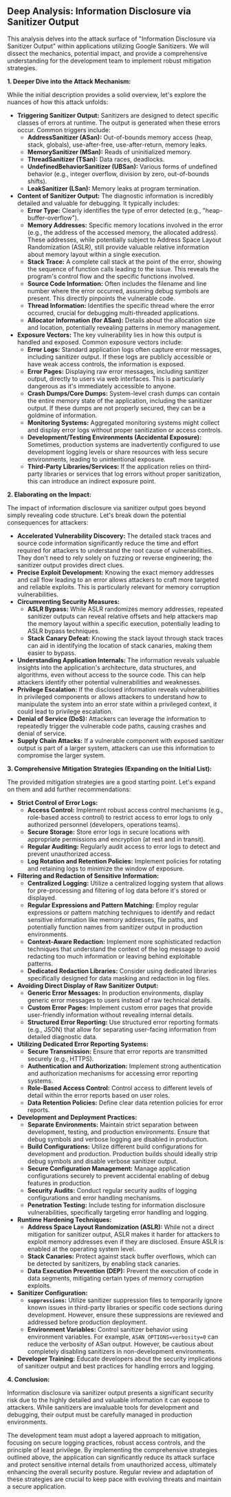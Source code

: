 ## Deep Analysis: Information Disclosure via Sanitizer Output

This analysis delves into the attack surface of "Information Disclosure via Sanitizer Output" within applications utilizing Google Sanitizers. We will dissect the mechanics, potential impact, and provide a comprehensive understanding for the development team to implement robust mitigation strategies.

**1. Deeper Dive into the Attack Mechanism:**

While the initial description provides a solid overview, let's explore the nuances of how this attack unfolds:

* **Triggering Sanitizer Output:** Sanitizers are designed to detect specific classes of errors at runtime. The output is generated when these errors occur. Common triggers include:
    * **AddressSanitizer (ASan):** Out-of-bounds memory access (heap, stack, globals), use-after-free, use-after-return, memory leaks.
    * **MemorySanitizer (MSan):** Reads of uninitialized memory.
    * **ThreadSanitizer (TSan):** Data races, deadlocks.
    * **UndefinedBehaviorSanitizer (UBSan):** Various forms of undefined behavior (e.g., integer overflow, division by zero, out-of-bounds shifts).
    * **LeakSanitizer (LSan):** Memory leaks at program termination.
* **Content of Sanitizer Output:** The diagnostic information is incredibly detailed and valuable for debugging. It typically includes:
    * **Error Type:** Clearly identifies the type of error detected (e.g., "heap-buffer-overflow").
    * **Memory Addresses:**  Specific memory locations involved in the error (e.g., the address of the accessed memory, the allocated address). These addresses, while potentially subject to Address Space Layout Randomization (ASLR), still provide valuable relative information about memory layout within a single execution.
    * **Stack Trace:** A complete call stack at the point of the error, showing the sequence of function calls leading to the issue. This reveals the program's control flow and the specific functions involved.
    * **Source Code Information:**  Often includes the filename and line number where the error occurred, assuming debug symbols are present. This directly pinpoints the vulnerable code.
    * **Thread Information:**  Identifies the specific thread where the error occurred, crucial for debugging multi-threaded applications.
    * **Allocator Information (for ASan):**  Details about the allocation size and location, potentially revealing patterns in memory management.
* **Exposure Vectors:**  The key vulnerability lies in how this output is handled and exposed. Common exposure vectors include:
    * **Error Logs:**  Standard application logs often capture error messages, including sanitizer output. If these logs are publicly accessible or have weak access controls, the information is exposed.
    * **Error Pages:**  Displaying raw error messages, including sanitizer output, directly to users via web interfaces. This is particularly dangerous as it's immediately accessible to anyone.
    * **Crash Dumps/Core Dumps:**  System-level crash dumps can contain the entire memory state of the application, including the sanitizer output. If these dumps are not properly secured, they can be a goldmine of information.
    * **Monitoring Systems:**  Aggregated monitoring systems might collect and display error logs without proper sanitization or access controls.
    * **Development/Testing Environments (Accidental Exposure):**  Sometimes, production systems are inadvertently configured to use development logging levels or share resources with less secure environments, leading to unintentional exposure.
    * **Third-Party Libraries/Services:**  If the application relies on third-party libraries or services that log errors without proper sanitization, this can introduce an indirect exposure point.

**2. Elaborating on the Impact:**

The impact of information disclosure via sanitizer output goes beyond simply revealing code structure. Let's break down the potential consequences for attackers:

* **Accelerated Vulnerability Discovery:**  The detailed stack traces and source code information significantly reduce the time and effort required for attackers to understand the root cause of vulnerabilities. They don't need to rely solely on fuzzing or reverse engineering; the sanitizer output provides direct clues.
* **Precise Exploit Development:**  Knowing the exact memory addresses and call flow leading to an error allows attackers to craft more targeted and reliable exploits. This is particularly relevant for memory corruption vulnerabilities.
* **Circumventing Security Measures:**
    * **ASLR Bypass:** While ASLR randomizes memory addresses, repeated sanitizer outputs can reveal relative offsets and help attackers map the memory layout within a specific execution, potentially leading to ASLR bypass techniques.
    * **Stack Canary Defeat:**  Knowing the stack layout through stack traces can aid in identifying the location of stack canaries, making them easier to bypass.
* **Understanding Application Internals:**  The information reveals valuable insights into the application's architecture, data structures, and algorithms, even without access to the source code. This can help attackers identify other potential vulnerabilities and weaknesses.
* **Privilege Escalation:**  If the disclosed information reveals vulnerabilities in privileged components or allows attackers to understand how to manipulate the system into an error state within a privileged context, it could lead to privilege escalation.
* **Denial of Service (DoS):**  Attackers can leverage the information to repeatedly trigger the vulnerable code paths, causing crashes and denial of service.
* **Supply Chain Attacks:** If a vulnerable component with exposed sanitizer output is part of a larger system, attackers can use this information to compromise the larger system.

**3. Comprehensive Mitigation Strategies (Expanding on the Initial List):**

The provided mitigation strategies are a good starting point. Let's expand on them and add further recommendations:

* **Strict Control of Error Logs:**
    * **Access Control:** Implement robust access control mechanisms (e.g., role-based access control) to restrict access to error logs to only authorized personnel (developers, operations teams).
    * **Secure Storage:** Store error logs in secure locations with appropriate permissions and encryption (at rest and in transit).
    * **Regular Auditing:**  Regularly audit access to error logs to detect and prevent unauthorized access.
    * **Log Rotation and Retention Policies:** Implement policies for rotating and retaining logs to minimize the window of exposure.
* **Filtering and Redaction of Sensitive Information:**
    * **Centralized Logging:** Utilize a centralized logging system that allows for pre-processing and filtering of log data before it's stored or displayed.
    * **Regular Expressions and Pattern Matching:** Employ regular expressions or pattern matching techniques to identify and redact sensitive information like memory addresses, file paths, and potentially function names from sanitizer output in production environments.
    * **Context-Aware Redaction:**  Implement more sophisticated redaction techniques that understand the context of the log message to avoid redacting too much information or leaving behind exploitable patterns.
    * **Dedicated Redaction Libraries:** Consider using dedicated libraries specifically designed for data masking and redaction in log files.
* **Avoiding Direct Display of Raw Sanitizer Output:**
    * **Generic Error Messages:**  In production environments, display generic error messages to users instead of raw technical details.
    * **Custom Error Pages:**  Implement custom error pages that provide user-friendly information without revealing internal details.
    * **Structured Error Reporting:**  Use structured error reporting formats (e.g., JSON) that allow for separating user-facing information from detailed diagnostic data.
* **Utilizing Dedicated Error Reporting Systems:**
    * **Secure Transmission:** Ensure that error reports are transmitted securely (e.g., HTTPS).
    * **Authentication and Authorization:** Implement strong authentication and authorization mechanisms for accessing error reporting systems.
    * **Role-Based Access Control:**  Control access to different levels of detail within the error reports based on user roles.
    * **Data Retention Policies:** Define clear data retention policies for error reports.
* **Development and Deployment Practices:**
    * **Separate Environments:** Maintain strict separation between development, testing, and production environments. Ensure that debug symbols and verbose logging are disabled in production.
    * **Build Configurations:** Utilize different build configurations for development and production. Production builds should ideally strip debug symbols and disable verbose sanitizer output.
    * **Secure Configuration Management:**  Manage application configurations securely to prevent accidental enabling of debug features in production.
    * **Security Audits:** Conduct regular security audits of logging configurations and error handling mechanisms.
    * **Penetration Testing:** Include testing for information disclosure vulnerabilities, specifically targeting error handling and logging.
* **Runtime Hardening Techniques:**
    * **Address Space Layout Randomization (ASLR):** While not a direct mitigation for sanitizer output, ASLR makes it harder for attackers to exploit memory addresses even if they are disclosed. Ensure ASLR is enabled at the operating system level.
    * **Stack Canaries:**  Protect against stack buffer overflows, which can be detected by sanitizers, by enabling stack canaries.
    * **Data Execution Prevention (DEP):** Prevent the execution of code in data segments, mitigating certain types of memory corruption exploits.
* **Sanitizer Configuration:**
    * **`suppressions`:**  Utilize sanitizer suppression files to temporarily ignore known issues in third-party libraries or specific code sections during development. However, ensure these suppressions are reviewed and addressed before production deployment.
    * **Environment Variables:**  Control sanitizer behavior using environment variables. For example, `ASAN_OPTIONS=verbosity=0` can reduce the verbosity of ASan output. However, be cautious about completely disabling sanitizers in non-development environments.
* **Developer Training:**  Educate developers about the security implications of sanitizer output and best practices for handling errors and logging.

**4. Conclusion:**

Information disclosure via sanitizer output presents a significant security risk due to the highly detailed and valuable information it can expose to attackers. While sanitizers are invaluable tools for development and debugging, their output must be carefully managed in production environments.

The development team must adopt a layered approach to mitigation, focusing on secure logging practices, robust access controls, and the principle of least privilege. By implementing the comprehensive strategies outlined above, the application can significantly reduce its attack surface and protect sensitive internal details from unauthorized access, ultimately enhancing the overall security posture. Regular review and adaptation of these strategies are crucial to keep pace with evolving threats and maintain a secure application.
